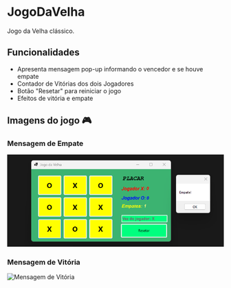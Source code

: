 # JogoDaVelha 
Jogo da Velha clássico.

## Funcionalidades
- Apresenta mensagem pop-up informando o vencedor e se houve empate
- Contador de Vitórias dos dois Jogadores
- Botão "Resetar" para reiniciar o jogo
- Efeitos de vitória e empate

## Imagens do jogo 🎮
### Mensagem de Empate
![Mensagem de Empate](imagens/MensagemDeEmpate.png)

### Mensagem de Vitória
![Mensagem de Vitória](imagens/MensagemDeVitória.png)
